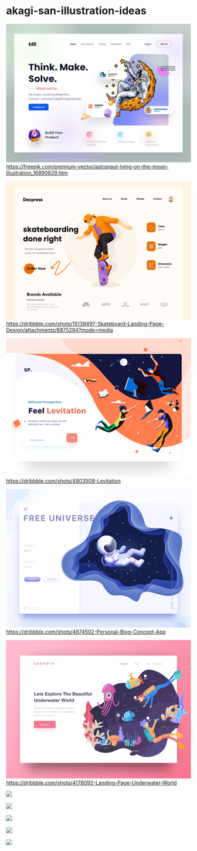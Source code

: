 # akagi-san-illustration-ideas

![](./images/astronaut-lying-on-the-moon.png)
https://freepik.com/premium-vector/astronaut-lying-on-the-moon-illustration_16890829.htm

![](./images/skateboad.jpg)
https://dribbble.com/shots/15138497-Skateboard-Landing-Page-Design/attachments/6875294?mode=media

![](./images/feel-levitation.png)
https://dribbble.com/shots/4803509-Levitation

![](./images/space-cowboy.png)
https://dribbble.com/shots/4674502-Personal-Blog-Concept-App

![](./images/under-water.png)
https://dribbble.com/shots/4178092-Landing-Page-Underwater-World

![](./images/.png)

![](./images/.png)

![](./images/.png)

![](./images/.png)

![](./images/.png)
